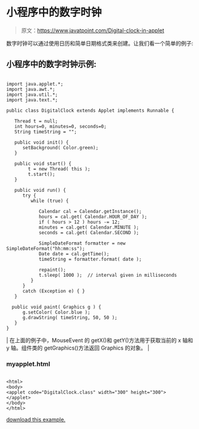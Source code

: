 # 小程序中的数字时钟

> 原文：<https://www.javatpoint.com/Digital-clock-in-applet>

数字时钟可以通过使用日历和简单日期格式类来创建。让我们看一个简单的例子:

## 小程序中的数字时钟示例:

<applet code="DigitalClock.class" height="300" width="500"></applet>

```

import java.applet.*;
import java.awt.*;
import java.util.*;
import java.text.*;

public class DigitalClock extends Applet implements Runnable {

   Thread t = null;
   int hours=0, minutes=0, seconds=0;
   String timeString = "";

   public void init() {
      setBackground( Color.green);
   }

   public void start() {
        t = new Thread( this );
        t.start();
   }

   public void run() {
      try {
         while (true) {

            Calendar cal = Calendar.getInstance();
            hours = cal.get( Calendar.HOUR_OF_DAY );
            if ( hours > 12 ) hours -= 12;
            minutes = cal.get( Calendar.MINUTE );
            seconds = cal.get( Calendar.SECOND );

            SimpleDateFormat formatter = new SimpleDateFormat("hh:mm:ss");
            Date date = cal.getTime();
            timeString = formatter.format( date );

            repaint();
            t.sleep( 1000 );  // interval given in milliseconds
         }
      }
      catch (Exception e) { }
   }

  public void paint( Graphics g ) {
      g.setColor( Color.blue );
      g.drawString( timeString, 50, 50 );
   }
}

```

| 在上面的例子中，MouseEvent 的 getX()和 getY()方法用于获取当前的 x 轴和 y 轴。组件类的 getGraphics()方法返回 Graphics 的对象。 |

### myapplet.html

```

<html>
<body>
<applet code="DigitalClock.class" width="300" height="300">
</applet>
</body>
</html>

```

[download this example.](https://static.javatpoint.com/src/applet/DigitalClock.jar)